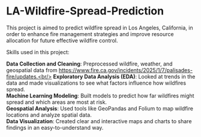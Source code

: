 # LA-Wildfire-Spread-Prediction
This project is aimed to predict wildfire spread in Los Angeles, California, in order to enhance fire management strategies and improve resource allocation for future effective wildfire control.

Skills used in this project:<br/>

**Data Collection and Cleaning**: Preprocessed wildfire, weather, and geospatial data from https://www.fire.ca.gov/incidents/2025/1/7/palisades-fire/updates.<br/>
**Exploratory Data Analysis (EDA)**: Looked at trends in the data and made visualizations to see what factors influence how wildfires spread.<br/>
**Machine Learning Modeling**: Built models to predict how far wildfires might spread and which areas are most at risk.<br/>
**Geospatial Analysis**: Used tools like GeoPandas and Folium to map wildfire locations and analyze spatial data.<br/>
**Data Visualization**: Created clear and interactive maps and charts to share findings in an easy-to-understand way.<br/>

